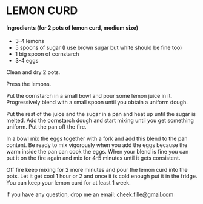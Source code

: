 LEMON CURD
===========

#### Ingredients (for 2 pots of lemon curd, medium size)
- 3-4 lemons
- 5 spoons of sugar (I use brown sugar but white should be fine too)
- 1 big spoon of cornstarch
- 3-4 eggs

Clean and dry 2 pots.

Press the lemons. 

Put the cornstarch in a small bowl and pour some lemon juice in it. Progressively blend with a small spoon until you obtain a uniform dough.

Put the rest of the juice and the sugar in a pan and heat up until the sugar is melted. Add the cornstarch dough and start mixing until you get something uniform. Put the pan off the fire.

In a bowl mix the eggs together with a fork and add this blend to the pan content. Be ready to mix vigorously when you add the eggs because the warm inside the pan can cook the eggs. When your blend is fine you can put it on the fire again and mix for 4-5 minutes until it gets consistent.

Off fire keep mixing for 2 more minutes and pour the lemon curd into the pots. Let it get cool 1 hour or 2 and once it is cold enough put it in the fridge. You can keep your lemon curd for at least 1 week.

If you have any question, drop me an email: cheek.fille@gmail.com
